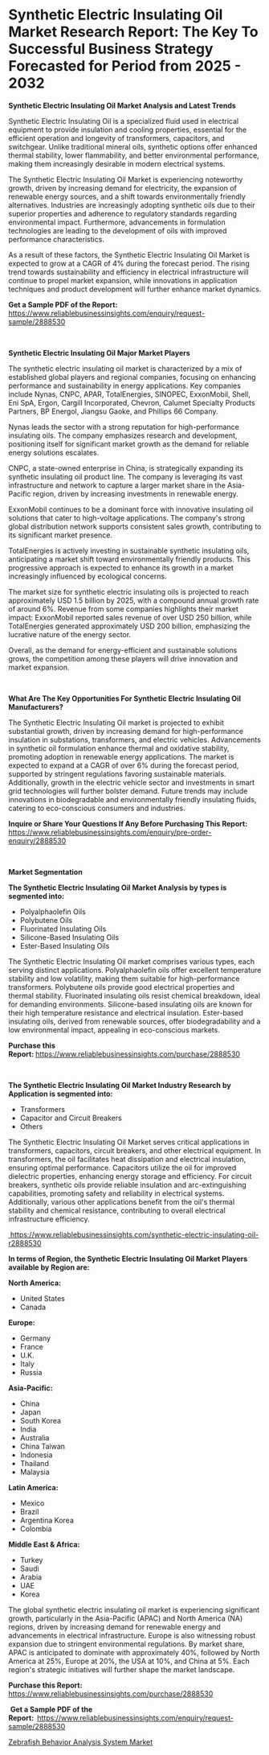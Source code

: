 <p><h1>Synthetic Electric Insulating Oil Market Research Report: The Key To Successful Business Strategy Forecasted for Period from 2025 - 2032</h1></p><p><strong>Synthetic Electric Insulating Oil Market Analysis and Latest Trends</strong></p>
<p><p>Synthetic Electric Insulating Oil is a specialized fluid used in electrical equipment to provide insulation and cooling properties, essential for the efficient operation and longevity of transformers, capacitors, and switchgear. Unlike traditional mineral oils, synthetic options offer enhanced thermal stability, lower flammability, and better environmental performance, making them increasingly desirable in modern electrical systems.</p><p>The Synthetic Electric Insulating Oil Market is experiencing noteworthy growth, driven by increasing demand for electricity, the expansion of renewable energy sources, and a shift towards environmentally friendly alternatives. Industries are increasingly adopting synthetic oils due to their superior properties and adherence to regulatory standards regarding environmental impact. Furthermore, advancements in formulation technologies are leading to the development of oils with improved performance characteristics.</p><p>As a result of these factors, the Synthetic Electric Insulating Oil Market is expected to grow at a CAGR of 4% during the forecast period. The rising trend towards sustainability and efficiency in electrical infrastructure will continue to propel market expansion, while innovations in application techniques and product development will further enhance market dynamics.</p></p>
<p><strong>Get a Sample PDF of the Report:&nbsp;</strong> <a href="https://www.reliablebusinessinsights.com/enquiry/request-sample/2888530?utm_campaign=3206&utm_medium=2&utm_source=Github&utm_content=ia&utm_term=14032025&utm_id=synthetic-electric-insulating-oil">https://www.reliablebusinessinsights.com/enquiry/request-sample/2888530</a></p>
<p>&nbsp;</p>
<p><strong>Synthetic Electric Insulating Oil Major Market Players</strong></p>
<p><p>The synthetic electric insulating oil market is characterized by a mix of established global players and regional companies, focusing on enhancing performance and sustainability in energy applications. Key companies include Nynas, CNPC, APAR, TotalEnergies, SINOPEC, ExxonMobil, Shell, Eni SpA, Ergon, Cargill Incorporated, Chevron, Calumet Specialty Products Partners, BP Energol, Jiangsu Gaoke, and Phillips 66 Company.</p><p>Nynas leads the sector with a strong reputation for high-performance insulating oils. The company emphasizes research and development, positioning itself for significant market growth as the demand for reliable energy solutions escalates.</p><p>CNPC, a state-owned enterprise in China, is strategically expanding its synthetic insulating oil product line. The company is leveraging its vast infrastructure and network to capture a larger market share in the Asia-Pacific region, driven by increasing investments in renewable energy.</p><p>ExxonMobil continues to be a dominant force with innovative insulating oil solutions that cater to high-voltage applications. The company's strong global distribution network supports consistent sales growth, contributing to its significant market presence.</p><p>TotalEnergies is actively investing in sustainable synthetic insulating oils, anticipating a market shift toward environmentally friendly products. This progressive approach is expected to enhance its growth in a market increasingly influenced by ecological concerns.</p><p>The market size for synthetic electric insulating oils is projected to reach approximately USD 1.5 billion by 2025, with a compound annual growth rate of around 6%. Revenue from some companies highlights their market impact: ExxonMobil reported sales revenue of over USD 250 billion, while TotalEnergies generated approximately USD 200 billion, emphasizing the lucrative nature of the energy sector.</p><p>Overall, as the demand for energy-efficient and sustainable solutions grows, the competition among these players will drive innovation and market expansion.</p></p>
<p>&nbsp;</p>
<p><strong>What Are The Key Opportunities For Synthetic Electric Insulating Oil Manufacturers?</strong></p>
<p><p>The Synthetic Electric Insulating Oil market is projected to exhibit substantial growth, driven by increasing demand for high-performance insulation in substations, transformers, and electric vehicles. Advancements in synthetic oil formulation enhance thermal and oxidative stability, promoting adoption in renewable energy applications. The market is expected to expand at a CAGR of over 6% during the forecast period, supported by stringent regulations favoring sustainable materials. Additionally, growth in the electric vehicle sector and investments in smart grid technologies will further bolster demand. Future trends may include innovations in biodegradable and environmentally friendly insulating fluids, catering to eco-conscious consumers and industries.</p></p>
<p><strong>Inquire or Share Your Questions If Any Before Purchasing This Report:</strong> <a href="https://www.reliablebusinessinsights.com/enquiry/pre-order-enquiry/2888530?utm_campaign=3206&utm_medium=2&utm_source=Github&utm_content=ia&utm_term=14032025&utm_id=synthetic-electric-insulating-oil">https://www.reliablebusinessinsights.com/enquiry/pre-order-enquiry/2888530</a></p>
<p>&nbsp;</p>
<p><strong>Market Segmentation</strong></p>
<p><strong>The Synthetic Electric Insulating Oil Market Analysis by types is segmented into:</strong></p>
<p><ul><li>Polyalphaolefin Oils</li><li>Polybutene Oils</li><li>Fluorinated Insulating Oils</li><li>Silicone-Based Insulating Oils</li><li>Ester-Based Insulating Oils</li></ul></p>
<p><p>The Synthetic Electric Insulating Oil market comprises various types, each serving distinct applications. Polyalphaolefin oils offer excellent temperature stability and low volatility, making them suitable for high-performance transformers. Polybutene oils provide good electrical properties and thermal stability. Fluorinated insulating oils resist chemical breakdown, ideal for demanding environments. Silicone-based insulating oils are known for their high temperature resistance and electrical insulation. Ester-based insulating oils, derived from renewable sources, offer biodegradability and a low environmental impact, appealing in eco-conscious markets.</p></p>
<p><strong>Purchase this Report:&nbsp;</strong><a href="https://www.reliablebusinessinsights.com/purchase/2888530?utm_campaign=3206&utm_medium=2&utm_source=Github&utm_content=ia&utm_term=14032025&utm_id=synthetic-electric-insulating-oil">https://www.reliablebusinessinsights.com/purchase/2888530</a></p>
<p>&nbsp;</p>
<p><strong>The Synthetic Electric Insulating Oil Market Industry Research by Application is segmented into:</strong></p>
<p><ul><li>Transformers</li><li>Capacitor and Circuit Breakers</li><li>Others</li></ul></p>
<p><p>The Synthetic Electric Insulating Oil Market serves critical applications in transformers, capacitors, circuit breakers, and other electrical equipment. In transformers, the oil facilitates heat dissipation and electrical insulation, ensuring optimal performance. Capacitors utilize the oil for improved dielectric properties, enhancing energy storage and efficiency. For circuit breakers, synthetic oils provide reliable insulation and arc-extinguishing capabilities, promoting safety and reliability in electrical systems. Additionally, various other applications benefit from the oil's thermal stability and chemical resistance, contributing to overall electrical infrastructure efficiency.</p></p>
<p><a href="https://www.reliablebusinessinsights.com/synthetic-electric-insulating-oil-r2888530?utm_campaign=3206&utm_medium=2&utm_source=Github&utm_content=ia&utm_term=14032025&utm_id=synthetic-electric-insulating-oil">&nbsp;https://www.reliablebusinessinsights.com/synthetic-electric-insulating-oil-r2888530</a></p>
<p><strong>In terms of Region, the Synthetic Electric Insulating Oil Market Players available by Region are:</strong></p>
<p>
    <p> <strong> North America: </strong>
        <ul>
            <li>United States</li>
            <li>Canada</li>
        </ul>
        </p> 
    <p> <strong> Europe: </strong>
        <ul>
            <li>Germany</li>
            <li>France</li>
            <li>U.K.</li>
            <li>Italy</li>
            <li>Russia</li>
        </ul>
        </p> 
    <p> <strong> Asia-Pacific: </strong>
        <ul>
            <li>China</li>
            <li>Japan</li>
            <li>South Korea</li>
            <li>India</li>
            <li>Australia</li>
            <li>China Taiwan</li>
            <li>Indonesia</li>
            <li>Thailand</li>
            <li>Malaysia</li>
        </ul>
        </p> 
    <p> <strong> Latin America: </strong>
        <ul>
            <li>Mexico</li>
            <li>Brazil</li>
            <li>Argentina Korea</li>
            <li>Colombia</li>
        </ul>
        </p> 
    <p> <strong> Middle East & Africa: </strong>
        <ul>
            <li>Turkey</li>
            <li>Saudi</li>
            <li>Arabia</li>
            <li>UAE</li>
            <li>Korea</li>
        </ul>
    </p>
    </p>
<p><p>The global synthetic electric insulating oil market is experiencing significant growth, particularly in the Asia-Pacific (APAC) and North America (NA) regions, driven by increasing demand for renewable energy and advancements in electrical infrastructure. Europe is also witnessing robust expansion due to stringent environmental regulations. By market share, APAC is anticipated to dominate with approximately 40%, followed by North America at 25%, Europe at 20%, the USA at 10%, and China at 5%. Each region's strategic initiatives will further shape the market landscape.</p></p>
<p><strong>Purchase this Report: </strong><a href="https://www.reliablebusinessinsights.com/purchase/2888530?utm_campaign=3206&utm_medium=2&utm_source=Github&utm_content=ia&utm_term=14032025&utm_id=synthetic-electric-insulating-oil">https://www.reliablebusinessinsights.com/purchase/2888530</a></p>
<p>&nbsp;<strong>Get a Sample PDF of the Report:&nbsp;&nbsp;</strong><a href="https://www.reliablebusinessinsights.com/enquiry/request-sample/2888530?utm_campaign=3206&utm_medium=2&utm_source=Github&utm_content=ia&utm_term=14032025&utm_id=synthetic-electric-insulating-oil">https://www.reliablebusinessinsights.com/enquiry/request-sample/2888530</a></p>
<p><strong></strong></p>
<p><p><a href="https://github.com/ugurgyuri/Market-Research-Report-List-1/blob/main/zebrafish-behavior-analysis-system-market.md?utm_campaign=3206&utm_medium=2&utm_source=Github&utm_content=ia&utm_term=14032025&utm_id=synthetic-electric-insulating-oil">Zebrafish Behavior Analysis System Market</a></p></p>